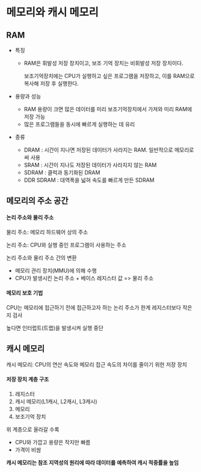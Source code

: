 # 메모리와 캐시 메모리



## RAM



- 특징

  - RAM은 휘발성 저장 장치이고, 보조 기억 장치는 비휘발성 저장 장치이다. 

    보조기억장치에는 CPU가 실행하고 싶은 프로그램을 저장하고, 이를 RAM으로 복사해 저장 후 실행한다.

- 용량과 성능

  - RAM 용량이 크면 많은 데이터를 미리 보조기억장치에서 가져와 미리 RAM에 저장 가능
  - 많은 프로그램들을 동시에 빠르게 실행하는 데 유리

- 종류

  - DRAM : 시간이 지나면 저장된 데이터가 사라지는 RAM. 일반적으로 메모리로써 사용
  - SRAM : 시간이 지나도 저장된 데이터가 사라지지 않는 RAM
  - SDRAM : 클럭과 동기화된 DRAM 
  - DDR SDRAM : 대역폭을 넓혀 속도를 빠르게 만든 SDRAM

 

 

 

## 메모리의 주소 공간



#### 논리 주소와 물리 주소



물리 주소: 메모리 하드웨어 상의 주소

논리 주소: CPU와 실행 중인 프로그램이 사용하는 주소



논리 주소와 물리 주소 간의 변환

- 메모리 관리 장치(MMU)에 의해 수행
- CPU가 발생시킨 논리 주소 + 베이스 레지스터 값 => 물리 주소





#### 메모리 보호 기법



CPU는 메모리에 접근하기 전에 접근하고자 하는 논리 주소가 한계 레지스터보다 작은지 검사

높다면 인터럽트(트랩)을 발생시켜 실행 중단







## 캐시 메모리



캐시 메모리: CPU의 연산 속도와 메모리 접근 속도의 차이를 줄이기 위한 저장 장치



#### 저장 장치 계층 구조

1. 레지스터
2. 캐시 메모리(L1캐시, L2캐시, L3캐시)
3. 메모리
4. 보조기억 장치



위 계층으로 올라갈 수록

- CPU와 가깝고 용량은 작지만 빠름
- 가격이 비쌈



**캐시 메모리는 참조 지역성의 원리에 따라 데이터를 예측하여 캐시 적중률을 높임**













